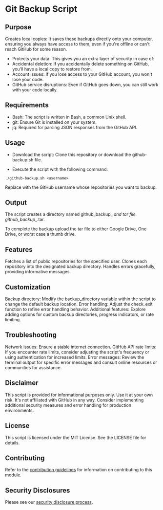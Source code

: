 # Git Backup Script

## Purpose

Creates local copies: It saves these backups directly onto your computer, ensuring you always have access to them, even if you're offline or can't reach GitHub for some reason.

- Protects your data: This gives you an extra layer of security in case of:
- Accidental deletion: If you accidentally delete something on GitHub, you'll have a local copy to restore from.
- Account issues: If you lose access to your GitHub account, you won't lose your code.
- GitHub service disruptions: Even if GitHub goes down, you can still work with your code locally.

## Requirements

- Bash: The script is written in Bash, a common Unix shell.
- git: Ensure Git is installed on your system.
- jq: Required for parsing JSON responses from the GitHub API.
## Usage

- Download the script:
Clone this repository or download the github-backup.sh file.

- Execute the script with the following command:
```
./github-backup.sh <username>
```
Replace <username> with the GitHub username whose repositories you want to backup.

## Output

The script creates a directory named github_backup_<username>_<date> and tar file github_backup_<username>_<date>.tar. 

To complete the backup upload the tar file to either Google Drive, One Drive, or worst case a thumb drive.

## Features

Fetches a list of public repositories for the specified user.
Clones each repository into the designated backup directory.
Handles errors gracefully, providing informative messages.
## Customization

Backup directory: Modify the backup_directory variable within the script to change the default backup location.
Error handling: Adjust the check_exit function to refine error handling behavior.
Additional features: Explore adding options for custom backup directories, progress indicators, or rate limiting.
## Troubleshooting

Network issues: Ensure a stable internet connection.
GitHub API rate limits: If you encounter rate limits, consider adjusting the script's frequency or using authentication for increased limits.
Error messages: Review the terminal output for specific error messages and consult online resources or communities for assistance.
## Disclaimer

This script is provided for informational purposes only. Use it at your own risk.
It's not affiliated with GitHub in any way.
Consider implementing additional security measures and error handling for production environments.
## License

This script is licensed under the MIT License. See the LICENSE file for details.

## Contributing

Refer to the [contribution guidelines](./CONTRIBUTING.md) for
information on contributing to this module.

## Security Disclosures

Please see our [security disclosure process](./SECURITY.md).
